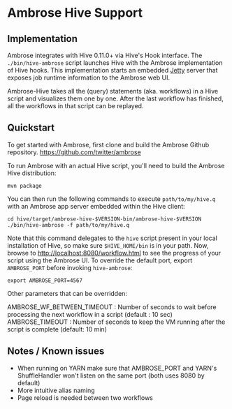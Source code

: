 # Ambrose Hive Support

## Implementation

Ambrose integrates with Hive 0.11.0+ via Hive's Hook interface.
The `./bin/hive-ambrose` script launches Hive with the Ambrose implementation of Hive hooks. This
implementation starts an embedded [Jetty](http://jetty.codehaus.org/jetty/) server that exposes job
runtime information to the Ambrose web UI.

Ambrose-Hive takes all the (query) statements (aka. workflows) in a Hive script and visualizes them
one by one. After the last workflow has finished, all the workflows in that script can be replayed.


## Quickstart

To get started with Ambrose, first clone and build the Ambrose Github repository.
https://github.com/twitter/ambrose


To run Ambrose with an actual Hive script, you'll need to build the Ambrose Hive distribution:

```
mvn package
```

You can then run the following commands to execute `path/to/my/hive.q` with an Ambrose app server
embedded within the Hive client:


```
cd hive/target/ambrose-hive-$VERSION-bin/ambrose-hive-$VERSION
./bin/hive-ambrose -f path/to/my/hive.q
```

Note that this command delegates to the `hive` script present in your local installation of Hive, so
make sure `$HIVE_HOME/bin` is in your path. Now, browse to
[http://localhost:8080/workflow.html](http://localhost:8080/workflow.html) to see the
progress of your script using the Ambrose UI. To override the default port, export `AMBROSE_PORT`
before invoking `hive-ambrose`:

```
export AMBROSE_PORT=4567
```

Other parameters that can be overridden:

AMBROSE_WF_BETWEEN_TIMEOUT : Number of seconds to wait before processing the next workflow in a script (default : 10 sec)
AMBROSE_TIMEOUT : Number of seconds to keep the VM running after the script is complete (default: 10 min)


## Notes / Known issues

* When running on YARN make sure that AMBROSE_PORT and YARN's ShuffleHandler won't listen on the same port (both uses 8080 by default)
* More intuitive alias naming
* Page reload is needed between two workflows


